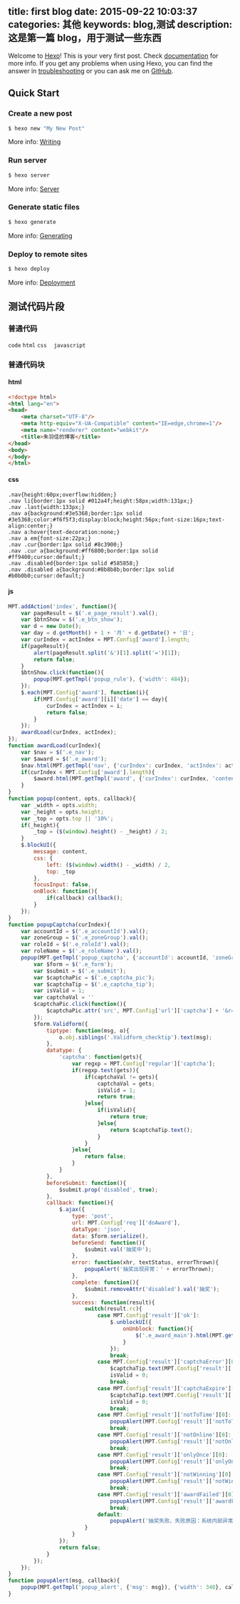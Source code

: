 title: first blog
date: 2015-09-22 10:03:37
categories: 其他
keywords: blog,测试
description: 这是第一篇 blog，用于测试一些东西
---

Welcome to [Hexo](http://hexo.io/)! This is your very first post. Check [documentation](http://hexo.io/docs/) for more info. If you get any problems when using Hexo, you can find the answer in [troubleshooting](http://hexo.io/docs/troubleshooting.html) or you can ask me on [GitHub](https://github.com/hexojs/hexo/issues).

## Quick Start

### Create a new post

``` bash
$ hexo new "My New Post"
```

More info: [Writing](http://hexo.io/docs/writing.html)

### Run server

``` bash
$ hexo server
```

More info: [Server](http://hexo.io/docs/server.html)

### Generate static files

``` bash
$ hexo generate
```

More info: [Generating](http://hexo.io/docs/generating.html)

### Deploy to remote sites

``` bash
$ hexo deploy
```

More info: [Deployment](http://hexo.io/docs/deployment.html)

## 测试代码片段

### 普通代码

`code` `html` `css`&nbsp;&nbsp;&nbsp;&nbsp;`javascript`

### 普通代码块

#### html

``` html
<!doctype html>
<html lang="en">
<head>
	<meta charset="UTF-8"/>
	<meta http-equiv="X-UA-Compatible" content="IE=edge,chrome=1"/>
	<meta name="renderer" content="webkit"/>
	<title>朱羽佳的博客</title>
</head>
<body>
</body>
</html>
```

#### css

```
.nav{height:60px;overflow:hidden;}
.nav li{border:1px solid #012a4f;height:58px;width:131px;}
.nav .last{width:133px;}
.nav a{background:#3e5368;border:1px solid #3e5368;color:#f6f5f3;display:block;height:56px;font-size:16px;text-align:center;}
.nav a:hover{text-decoration:none;}
.nav a em{font-size:22px;}
.nav .cur{border:1px solid #8c3900;}
.nav .cur a{background:#ff6800;border:1px solid #ff9400;cursor:default;}
.nav .disabled{border:1px solid #585858;}
.nav .disabled a{background:#8b8b8b;border:1px solid #b0b0b0;cursor:default;}
```

#### js

``` javascript
MPT.addAction('index', function(){
	var pageResult = $('.e_page_result').val();
	var $btnShow = $('.e_btn_show');
	var d = new Date();
	var day = d.getMonth() + 1 + '月' + d.getDate() + '日';
	var curIndex = actIndex = MPT.Config['award'].length;
	if(pageResult){
		alert(pageResult.split('&')[1].split('=')[1]);
		return false;
	}
	$btnShow.click(function(){
		popup(MPT.getTmpl('popup_rule'), {'width': 484});
	});
	$.each(MPT.Config['award'], function(i){
		if(MPT.Config['award'][i]['date'] == day){
			curIndex = actIndex = i;
			return false;
		}
	});
	awardLoad(curIndex, actIndex);
});
function awardLoad(curIndex){
	var $nav = $('.e_nav');
	var $award = $('.e_award');
	$nav.html(MPT.getTmpl('nav', {'curIndex': curIndex, 'actIndex': actIndex, 'content': MPT.Config['award']}));
	if(curIndex < MPT.Config['award'].length){
		$award.html(MPT.getTmpl('award', {'curIndex': curIndex, 'content': MPT.Config['award']}));
	}
}
function popup(content, opts, callback){
	var _width = opts.width;
	var _height = opts.height;
	var _top = opts.top || '10%';
	if(_height){
		_top = ($(window).height() - _height) / 2;
	}
	$.blockUI({
		message: content,
		css: {
			left: ($(window).width() - _width) / 2,
			top: _top
		},
		focusInput: false,
		onBlock: function(){
			if(callback) callback();
		}
	});
}
function popupCaptcha(curIndex){
	var accountId = $('.e_accountId').val();
	var zoneGroup = $('.e_zoneGroup').val();
	var roleId = $('.e_roleId').val();
	var roleName = $('.e_roleName').val();
	popup(MPT.getTmpl('popup_captcha', {'accountId': accountId, 'zoneGroup': zoneGroup, 'roleId': roleId, 'roleName': roleName, 'actId': MPT.Config['award'][curIndex].actId}), {'width': 300}, function(){
		var $form = $('.e_form');
		var $submit = $('.e_submit');
		var $captchaPic = $('.e_captcha_pic');
		var $captchaTip = $('.e_captcha_tip');
		var isValid = 1;
		var captchaVal = ''
		$captchaPic.click(function(){
			$captchaPic.attr('src', MPT.Config['url']['captcha'] + '&r=' + Math.random());
		});
		$form.Validform({
			tiptype: function(msg, o){
				o.obj.siblings('.Validform_checktip').text(msg);
			},
			datatype: {
				'captcha': function(gets){
					var regxp = MPT.Config['regular']['captcha'];
					if(regxp.test(gets)){
						if(captchaVal != gets){
							captchaVal = gets;
							isValid = 1;
							return true;
						}else{
							if(isValid){
								return true;
							}else{
								return $captchaTip.text();
							}
						}
					}else{
						return false;
					}
				}
			},
			beforeSubmit: function(){
				$submit.prop('disabled', true);
			},
			callback: function(){
				$.ajax({
					type: 'post',
					url: MPT.Config['req']['doAward'],
					dataType: 'json',
					data: $form.serialize(),
					beforeSend: function(){
						$submit.val('抽奖中');
					},
					error: function(xhr, textStatus, errorThrown){
						popupAlert('抽奖出现异常：' + errorThrown);
					},
					complete: function(){
						$submit.removeAttr('disabled').val('抽奖');
					},
					success: function(result){
						switch(result.rc){
							case MPT.Config['result']['ok']:
								$.unblockUI({
									onUnblock: function(){
										$('.e_award_main').html(MPT.getTmpl('award_result', {'rewardName': result.profile.rewardInfos[0].rewardname}));
									}
								});
								break;
							case MPT.Config['result']['captchaError'][0]:
								$captchaTip.text(MPT.Config['result']['captchaError'][1]);
								isValid = 0;
								break;
							case MPT.Config['result']['captchaExpire'][0]:
								$captchaTip.text(MPT.Config['result']['captchaExpire'][1]);
								isValid = 0;
								break;
							case MPT.Config['result']['notToTime'][0]:
								popupAlert(MPT.Config['result']['notToTime'][1]);
								break;
							case MPT.Config['result']['notOnline'][0]:
								popupAlert(MPT.Config['result']['notOnline'][1]);
								break;
							case MPT.Config['result']['onlyOnce'][0]:
								popupAlert(MPT.Config['result']['onlyOnce'][1]);
								break;
							case MPT.Config['result']['notWinning'][0]:
								popupAlert(MPT.Config['result']['notWinning'][1]);
								break;
							case MPT.Config['result']['awardFailed'][0]:
								popupAlert(MPT.Config['result']['awardFailed'][1]);
								break;
							default:
								popupAlert('抽奖失败，失败原因：系统内部异常！');
						}
					}
				});
				return false;
			}
		});
	});
}
function popupAlert(msg, callback){
	popup(MPT.getTmpl('popup_alert', {'msg': msg}), {'width': 340}, callback);
}
```